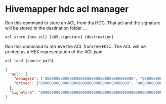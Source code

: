 # Hivemapper hdc acl manager


Run this command to store an ACL from tha HDC. That acl and the signature will be stored in the destination folder ...
```bash
acl store {hex_acl} {b85_signature} {destination}
``````


Run this command to retrieve the ACL from the HDC. The ACL will be printed as a HEX representation of the ACL json
```bash
acl load {source_path}
```

```json 
{
  "acl": {
    "managers": ["0000000000000000000000000000000000000000", "0000000000000000000000000000000000000000","0000000000000000000000000000000000000000"],
    "driver": ["0000000000000000000000000000000000000000", "0000000000000000000000000000000000000000","0000000000000000000000000000000000000000"] 
  },
  "signature": "0000000000000000000000000000000000000000000000000000000000000000"
}
```
